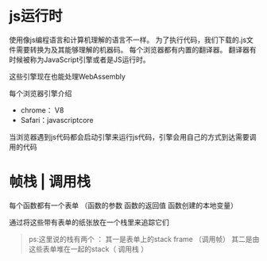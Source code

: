 # js运行时
使用像js编程语言和计算机理解的语言不一样。
为了执行代码，我们下载的.js文件需要转换为及其能够理解的机器码。
每个浏览器都有内置的翻译器。
翻译器有时候被称为JavaScript引擎或者是JS运行时。

这些引擎现在也能处理WebAssembly


每个浏览器引擎介绍
 - chrome： V8
 - Safari：javascriptcore

 当浏览器遇到js代码都会启动引擎来运行js代码，引擎会用自己的方式到达需要调用的代码

 #  帧栈 | 调用栈
 每个函数都有一个表单 （函数的参数 函数的返回值 函数创建的本地变量）

 通过将这些带有表单的纸张放在一个栈里来追踪它们

 >ps:这里说的栈有两个 ： 其一是表单上的stack frame （调用帧）  其二是由这些表单堆在一起的stack（ 调用栈 ）
